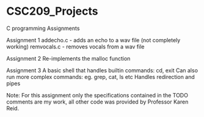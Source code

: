 # CSC209_Projects
C programming Assignments

Assignment 1
addecho.c - adds an echo to a wav file (not completely working)
remvocals.c - removes vocals from a wav file

Assignment 2
Re-implements the malloc function

Assignment 3
A basic shell that handles builtin commands: cd, exit
Can also run more complex commands: eg. grep, cat, ls etc
Handles redirection and pipes

Note: For this assignment only the specifications contained in the TODO comments are my work, all other code was provided by Professor Karen Reid.
